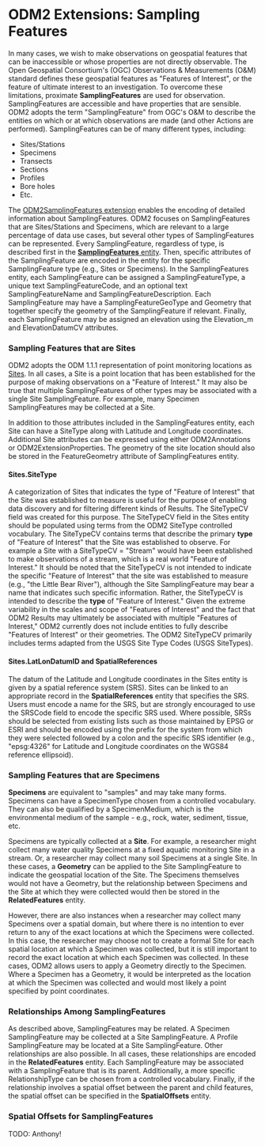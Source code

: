ODM2 Extensions: Sampling Features
==================================
In many cases, we wish to make observations on geospatial features that can be inaccessible or whose properties are not directly observable. The Open Geospatial Consortium's (OGC) Observations & Measurements (O&M) standard defines these geospatial features as "Features of Interest", or the feature of ultimate interest to an investigation. To overcome these limitations, proximate **SamplingFeatures** are used for observation. SamplingFeatures are accessible and have properties that are sensible. ODM2 adopts the term "SamplingFeature" from OGC's O&M to describe the entities on which or at which observations are made (and other Actions are performed). SamplingFeatures can be of many different types, including:

* Sites/Stations
* Specimens
* Transects
* Sections
* Profiles
* Bore holes
* Etc.

The [ODM2SamplingFeatures extension](http://uchic.github.io/ODM2/schemas/ODM2_Current/diagrams/ODM2SamplingFeatures.html) enables the encoding of detailed information about SamplingFeatures. ODM2 focuses on SamplingFeatures that are Sites/Stations and Specimens, which are relevant to a large percentage of data use cases, but several other types of SamplingFeatures can be represented. Every SamplingFeature, regardless of type, is described first in the [**SamplingFeatures** entity](http://uchic.github.io/ODM2/schemas/ODM2_Current/tables/ODM2Core_SamplingFeatures.html). Then, specific attributes of the SamplingFeature are encoded in the entity for the specific SamplingFeature type (e.g., Sites or Specimens). In the SamplingFeatures entity, each SamplingFeature can be assigned a SamplingFeatureType, a unique text SamplingFeatureCode, and an optional text SamplingFeatureName and SamplingFeatureDescription. Each SamplingFeature may have a SamplingFeatureGeoType and Geometry that together specify the geometry of the SamplingFeature if relevant. Finally, each SamplingFeature may be assigned an elevation using the Elevation_m and ElevationDatumCV attributes.

### Sampling Features that are Sites ###
ODM2 adopts the ODM 1.1.1 representation of point monitoring locations as [Sites](http://uchic.github.io/ODM2/schemas/ODM2_Current/tables/ODM2SamplingFeatures_Sites.html). In all cases, a Site is a point location that has been established for the purpose of making observations on a "Feature of Interest." It may also be true that multiple SamplingFeatures of other types may be associated with a single Site SamplingFeature.  For example, many Specimen SamplingFeatures may be collected at a Site.

In addition to those attributes included in the SamplingFeatures entity, each Site can have a SiteType along with Latitude and Longitude coordinates. Additional Site attributes can be expressed using either ODM2Annotations or ODM2ExtensionProperties. The geometry of the site location should also be stored in the FeatureGeometry attribute of SamplingFeatures entity.

#### Sites.SiteType ####
A categorization of Sites that indicates the type of "Feature of Interest" that the Site was established to measure is useful for the purpose of enabling data discovery and for filtering different kinds of Results. The SiteTypeCV field was created for this purpose. The SiteTypeCV field in the Sites entity should be populated using terms from the ODM2 SiteType controlled vocabulary. The SiteTypeCV contains terms that describe the primary **type** of "Feature of Interest" that the Site was established to observe. For example a Site with a SiteTypeCV = "Stream" would have been established to make observations of a stream, which is a real world "Feature of Interest." It should be noted that the SiteTypeCV is not intended to indicate the specific "Feature of Interest" that the site was established to measure (e.g., "the Little Bear River"), although the Site SamplingFeature may bear a name that indicates such specific information. Rather, the SiteTypeCV is intended to describe the **type** of "Feature of Interest."  Given the extreme variability in the scales and scope of "Features of Interest" and the fact that ODM2 Results may ultimately be associated with multiple "Features of Interest," ODM2 currently does not include entities to fully describe "Features of Interest" or their geometries. The ODM2 SiteTypeCV primarily includes terms adapted from the USGS Site Type Codes (USGS SiteTypes). 

#### Sites.LatLonDatumID and SpatialReferences ####
The datum of the Latitude and Longitude coordinates in the Sites entity is given by a spatial reference system (SRS). Sites can be linked to an appropriate record in the **SpatialReferences** entity that specifies the SRS. Users must encode a name for the SRS, but are strongly encouraged to use the SRSCode field to encode the specific SRS used. Where possible, SRSs should be selected from existing lists such as those maintained by EPSG or ESRI and should be encoded using the prefix for the system from which they were selected followed by a colon and the specific SRS identifier (e.g., "epsg:4326" for Latitude and Longitude coordinates on the WGS84 reference ellipsoid).

### Sampling Features that are Specimens ###
**Specimens** are equivalent to "samples" and may take many forms. Specimens can have a SpecimenType chosen from a controlled vocabulary. They can also be qualified by a SpecimenMedium, which is the environmental medium of the sample - e.g., rock, water, sediment, tissue, etc. 

Specimens are typically collected at a **Site**.  For example, a researcher might collect many water quality Specimens at a fixed aquatic monitoring Site in a stream. Or, a researcher may collect many soil Specimens at a single Site. In these cases, a **Geometry** can be applied to the Site SamplingFeature to indicate the geospatial location of the Site. The Specimens themselves would not have a Geometry, but the relationship between Specimens and the Site at which they were collected would then be stored in the **RelatedFeatures** entity. 

However, there are also instances when a researcher may collect many Specimens over a spatial domain, but where there is no intention to ever return to any of the exact locations at which the Specimens were collected. In this case, the researcher may choose not to create a formal Site for each spatial location at which a Specimen was collected, but it is still important to record the exact location at which each Specimen was collected. In these cases, ODM2 allows users to apply a Geometry directly to the Specimen. Where a Specimen has a Geometry, it would be interpreted as the location at which the Specimen was collected and would most likely a point specified by point coordinates.

### Relationships Among SamplingFeatures ###
As described above, SamplingFeatures may be related. A Specimen SamplingFeature may be collected at a Site SamplingFeature. A Profile SamplingFeature may be located at a Site SamplingFeature. Other relationships are also possible. In all cases, these relationships are encoded in the **RelatedFeatures** entity. Each SamplingFeature may be associated with a SamplingFeature that is its parent. Additionally, a more specific RelationshipType can be chosen from a controlled vocabulary. Finally, if the relationship involves a spatial offset between the parent and child features, the spatial offset can be specified in the **SpatialOffsets** entity.

### Spatial Offsets for SamplingFeatures ###
TODO:  Anthony!
